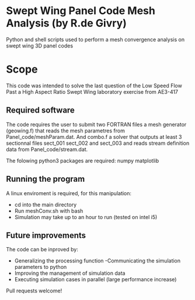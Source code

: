 # Swept Wing Panel Code Mesh Analysis (by R.de Givry)
Python and shell scripts used to perform a mesh convergence analysis on swept wing 3D panel codes

# Scope
This code was intended to solve the last question of the Low Speed Flow Past a High Aspect Ratio Swept Wing laboratory exercise from AE3-417

## Required software
The code requires the user to submit two FORTRAN files a mesh generator (geowing.f) that reads the mesh parametres from Panel_code/meshParam.dat. And combo.f a solver that outputs at least 3 sectionnal files sect_001 sect_002 and sect_003 and reads stream definition data from Panel_code/stream.dat.

The folowing python3 packages are required:
  numpy
  matplotlib
  
## Running the program
A linux enviroment is required, for this manipulation:
- cd into the main directory
- Run meshConv.sh with bash
- Simulation may take up to an hour to run (tested on intel i5)

## Future improvements
The code can be inproved by:
  - Generalizing the processing function
    -Communicating the simulation parameters to python
  - Improving the management of simulation data
  - Executing simulation cases in parallel (large performance increase)

Pull requests welcome!
